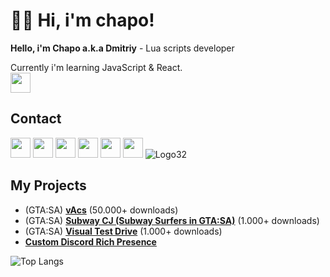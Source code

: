 # 👋🏻 Hi, i'm chapo!
**Hello, i'm Chapo a.k.a Dmitriy** - Lua scripts developer

Currently i'm learning JavaScript & React.   
<img height="32" src="https://skillicons.dev/icons?i=js,ts,lua,vscode"/>  
## Contact
[<img height="32" width="32" src="https://cdn.simpleicons.org/vk/#0077FF"/>](https://vk.com/ya_chapo)
[<img height="32" width="32" src="https://cdn.simpleicons.org/vk/#0077FF"/>](https://vk.com/chaposcripts)
[<img height="32" width="32" src="https://cdn.simpleicons.org/telegram/#229ED9"/>](https://t.me/ya_chapo)
[<img height="32" width="32" src="https://cdn.simpleicons.org/telegram/#229ED9"/>](https://t.me/chaposcripts)
[<img height="32" width="32" src="https://cdn.simpleicons.org/discord/#5865F2"/>](https://discord.gg/pXybQUmejw)
[<img height="32" width="32" src="https://cdn.simpleicons.org/youtube/#ff0000"/>](https://www.youtube.com/@ya_chapo)
![Logo32](https://github.com/GovnocodedByChapo/GovnocodedByChapo/assets/82971106/32696bb9-906f-43a1-ad41-9cce3f0cef6b)  
## My Projects
* (GTA:SA) [**vAcs**](https://www.blast.hk/threads/133752/) (50.000+ downloads)
* (GTA:SA) [**Subway CJ (Subway Surfers in GTA:SA)**](https://www.blast.hk/threads/155704/) (1.000+ downloads)
* (GTA:SA) [**Visual Test Drive**](https://www.blast.hk/threads/109617/) (1.000+ downloads)
* [**Custom Discord Rich Presence**](https://github.com/GovnocodedByChapo/custom-discord-rich-presence)

![Top Langs](https://github-readme-stats.vercel.app/api/top-langs/?username=GovnocodedByChapo&layout=compact)  

